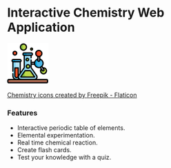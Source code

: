# Interactive Chemistry Web Application

<img src="/src/main/resources/static/images/chemistry.png" width="auto" height="95" />

<a href="https://www.flaticon.com/free-icons/chemistry" title="chemistry icons">Chemistry icons created by Freepik - Flaticon</a>
### Features
- Interactive periodic table of elements.
- Elemental experimentation.
- Real time chemical reaction.
- Create flash cards.
- Test your knowledge with a quiz.
